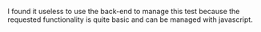 I found it useless to use the back-end to manage this test because the requested functionality is quite basic and can be managed with javascript. 